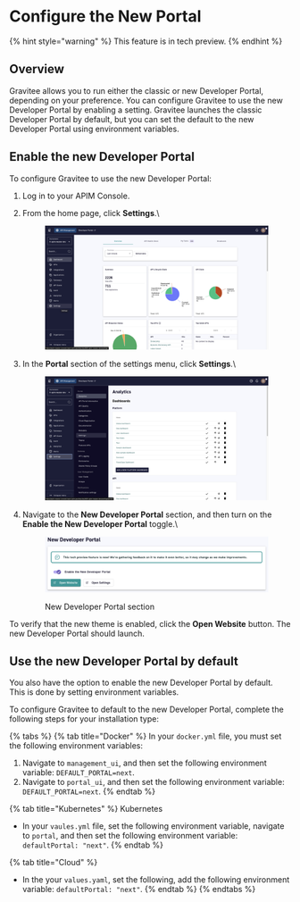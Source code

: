 # Configure the New Portal

{% hint style="warning" %}
This feature is in tech preview.&#x20;
{% endhint %}

## Overview

Gravitee allows you to run either the classic or new Developer Portal, depending on your preference. You can configure Gravitee to use the new Developer Portal by enabling a setting. Gravitee launches the classic Developer Portal by default, but you can set the default to the new Developer Portal using environment variables.&#x20;

## Enable the new Developer Portal

To configure Gravitee to use the new Developer Portal:

1. Log in to your APIM Console.
2.  From the home page, click **Settings**.\


    <figure><img src="../../.gitbook/assets/image (219).png" alt=""><figcaption></figcaption></figure>
3.  In the **Portal** section of the settings menu, click **Settings**.\


    <figure><img src="../../.gitbook/assets/image (220).png" alt=""><figcaption></figcaption></figure>
4.  Navigate to the **New Developer Portal** section, and then turn on the **Enable the New Developer Portal** toggle.\


    <figure><img src="../../.gitbook/assets/image (221).png" alt=""><figcaption><p>New Developer Portal section</p></figcaption></figure>

To verify that the new theme is enabled, click the **Open Website** button. The new Developer Portal should launch.&#x20;

## Use the new Developer Portal by default

You also have the option to enable the new Developer Portal by default. This is done by setting environment variables.

To configure Gravitee to default to the new Developer Portal, complete the following steps for your installation type:

{% tabs %}
{% tab title="Docker" %}
In your `docker.yml` file, you must set the following environment variables:

1. Navigate to `management_ui`, and then set the following environment variable: `DEFAULT_PORTAL=next`.&#x20;
2. Navigate to `portal_ui`, and then set the following environment variable: `DEFAULT_PORTAL=next`.
{% endtab %}

{% tab title="Kubernetes" %}
Kubernetes&#x20;

* In your `vaules.yml` file, set the following environment variable, navigate to `portal`, and then set the following environment variable: `defaultPortal: "next"`.
{% endtab %}

{% tab title="Cloud" %}
* In the your `values.yaml`, set the following, add the following environment variable: `defaultPortal: "next"`.
{% endtab %}
{% endtabs %}
